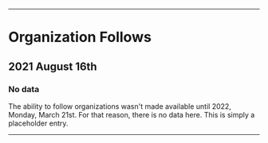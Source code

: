 
***

# Organization Follows

## 2021 August 16th

### No data

The ability to follow organizations wasn't made available until 2022, Monday, March 21st. For that reason, there is no data here. This is simply a placeholder entry.

***
